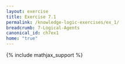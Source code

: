 ```yaml
---
layout: exercise
title: Exercise 7.1
permalink: /knowledge-logic-exercises/ex_1/
breadcrumb: 7-Logical-Agents
canonical_id: ch7ex1
home: "true"
---
```


{% include mathjax_support %}


